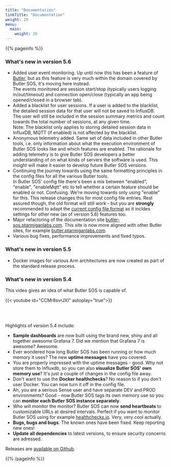 ```yaml
---
title: "Documentation"
linkTitle: "Documentation"
weight: 20
menu:
  main:
    weight: 20
---
```


{{% pageinfo %}}

### What's new in version 5.6

* Added user event monitoring. Up until now this has been a feature of [Butler](https://butler.ptarmiganlabs.com), but as this feature is very much within the domain covered by Butler SOS, it's moving here instead.  
  The events monitored are session start/stop (typically users logging in/out/timeout) and connection open/close (typically an app being opened/closed in a browser tab).
* Added a blacklist for user sessions. If a user is added to the blacklist, the detailed session data for that user will not be saved to InfluxDB.  
  The user will still be included in the session summary metrics and count towards the total number of sessions, at any given time.  
  Note: The blacklist only applies to storing detailed session data in InfluxDB, MQTT (if enabled) is not affected by the blacklist.
* Anonymous telemetry added. Same set of data included in other Butler tools, i.e. only information about what the execution environment of Butler SOS looks like and which features are enabled.
  The rationale for adding telemetry is to give Butler SOS developers a better understanding of on what kinds of servers the software is used. This insight will make it easier to develop future Butler SOS versions.
* Continuing the journey towards using the same formatting principles in the config files for all the various Butler tools.  
  In Butler SOS' config file there's been a mix between "enabled", "enable", "enableMqtt" etc to tell whether a certain feature should be enabled or not. Confusing.
  We're moving towards only using "enable" for this. This release changes this for most config file entries.
  Rest assured though, the old format will still work - but you are **strongly** recommended to adapt the [current config file format](/docs/getting_started/install_config/config_file_format/) as it incldes settings for other new (as of version 5.6) features too.
* Major refactoring of the documentation site [butler-sos.ptarmiganlabs.com](https://butler-sos.ptarmiganlabs.com). This site is now more aligned with other Butler sites, for example [butler.ptarmiganlabs.com](https://butler.ptarmiganlabs.com).
* Various bug fixes, performance improvements and fixed typos.

### What's new in version 5.5

* Docker images for various Arm architectures are now created as part of the standard release process.

### What's new in version 5.4

This video gives an idea of what Butler SOS is capable of.

{{< youtube id="CCMr8svrJXI" autoplay="true">}}

<br>
<br>

Highlights of version 5.4 include:

* **Sample dashboards** are now built using the brand new, shiny and all together awesome Grafana 7. Did we mention that Grafana 7 is awesome? Awesome.
* Ever wondered how long Butler SOS has been running or how much memory it uses? The new **uptime messages** have you covered. 
* You are properly impressed with the uptime messages - good. Why not store them to Influxdb, so you can also **visualize Butler SOS' own memory use**? It's just a couple of changes in the config file away.
* Don't want to use the **Docker healthchecks**? No reason to if you don't user Docker. You can now turn it off in the config file.
* Ah, you are a serious Sense user and have separate DEV and PROD environments? Good - now Butler SOS tags its own memory use so you can **monitor each Butler SOS instance separately**.
* Who will monitor the monitor? Butler SOS can now **send heartbeats** to customizable URLs at desired intervals. Perfect if you want to monitor Butler SOS using for example [healthchecks.io](https://healthchecks.io). Very, very cool actually.
* **Bugs, bugs and bugs**. The known ones have been fixed. Keep reporting new ones!
* **Update all dependencies** to latest versions, to ensure security concerns are adressed.

Releases are [available on Github](https://github.com/ptarmiganlabs/butler-sos/releases).

{{% /pageinfo %}}
